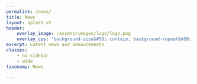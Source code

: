 ```yaml
---
permalink: /news/
title: News
layout: splash_v2
header:
    overlay_image: /assets/images/logo/logo.png
    overlay_css: "background-size&#58; contain; background-repeat&#58; no-repeat;"
excerpt: Latest news and annoucements
classes:
    - no-sidebar
    - wide
taxonomy: News

---
```





